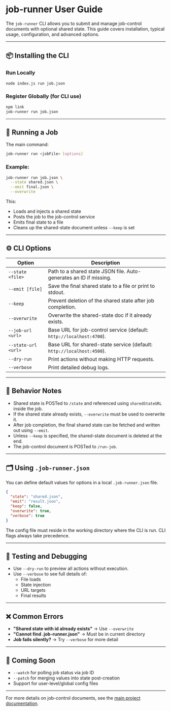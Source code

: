 # job-runner User Guide

The `job-runner` CLI allows you to submit and manage job-control documents with optional shared state. This guide covers installation, typical usage, configuration, and advanced options.

---

## 📦 Installing the CLI

### Run Locally
```bash
node index.js run job.json
```

### Register Globally (for CLI use)
```bash
npm link
job-runner run job.json
```

---

## 🧪 Running a Job

The main command:
```bash
job-runner run <jobFile> [options]
```

### Example:
```bash
job-runner run job.json \
  --state shared.json \
  --emit final.json \
  --overwrite
```

This:
- Loads and injects a shared state
- Posts the job to the job-control service
- Emits final state to a file
- Cleans up the shared-state document unless `--keep` is set

---

## ⚙️ CLI Options

| Option             | Description |
|--------------------|-------------|
| `--state <file>`   | Path to a shared state JSON file. Auto-generates an ID if missing. |
| `--emit [file]`    | Save the final shared state to a file or print to stdout. |
| `--keep`           | Prevent deletion of the shared state after job completion. |
| `--overwrite`      | Overwrite the shared-state doc if it already exists. |
| `--job-url <url>`  | Base URL for job-control service (default: `http://localhost:4700`). |
| `--state-url <url>`| Base URL for shared-state service (default: `http://localhost:4500`). |
| `--dry-run`        | Print actions without making HTTP requests. |
| `--verbose`        | Print detailed debug logs. |

---

## 🧠 Behavior Notes

- Shared state is POSTed to `/state` and referenced using `sharedStateURL` inside the job.
- If the shared state already exists, `--overwrite` must be used to overwrite it.
- After job completion, the final shared state can be fetched and written out using `--emit`.
- Unless `--keep` is specified, the shared-state document is deleted at the end.
- The job-control document is POSTed to `/run-job`.

---

## 🗂 Using `.job-runner.json`

You can define default values for options in a local `.job-runner.json` file.

```json
{
  "state": "shared.json",
  "emit": "result.json",
  "keep": false,
  "overwrite": true,
  "verbose": true
}
```

The config file must reside in the working directory where the CLI is run. CLI flags always take precedence.

---

## 🧪 Testing and Debugging

- Use `--dry-run` to preview all actions without execution.
- Use `--verbose` to see full details of:
  - File loads
  - State injection
  - URL targets
  - Final results

---

## ❌ Common Errors

- **"Shared state with id already exists"** → Use `--overwrite`
- **"Cannot find .job-runner.json"** → Must be in current directory
- **Job fails silently?** → Try `--verbose` for more detail

---

## 🔮 Coming Soon

- `--watch` for polling job status via job ID
- `--patch` for merging values into state post-creation
- Support for user-level/global config files

---

For more details on job-control documents, see the [main project documentation](../job-control).


